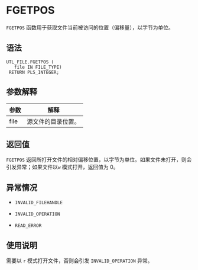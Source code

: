 FGETPOS 
============================

`FGETPOS` 函数用于获取文件当前被访问的位置（偏移量），以字节为单位。

语法 
-----------------------

```unknow
UTL_FILE.FGETPOS (
   file IN FILE_TYPE)
 RETURN PLS_INTEGER;
```



参数解释 
-------------------------



|  参数  |    解释     |
|------|-----------|
| file | 源文件的目录位置。 |



返回值 
------------------------

`FGETPOS` 返回所打开文件的相对偏移位置，以字节为单位。如果文件未打开，则会引发异常；如果文件以`w` 模式打开，返回值为 0。

异常情况 
-------------------------

* `INVALID_FILEHANDLE`

  

* `INVALID_OPERATION`

  

* `READ_ERROR`

  




使用说明 
-------------------------

需要以 `r` 模式打开文件，否则会引发 `INVALID_OPERATION` 异常。
